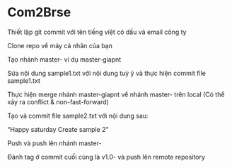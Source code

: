 # Com2Brse

Thiết lập git commit với tên tiếng việt có dấu và email công ty​

Clone repo về máy cá nhân của bạn​

Tạo nhánh master-<nickname> ví dụ master-giapnt​
  
Sửa nội dung sample1.txt với nội dung tuỳ ý và thực hiện commit file sample1.txt​
  
Thực hiện merge nhánh master-giapnt về nhánh master-<nickname> trên local
(Có thể xảy ra conflict & non-fast-forward)​
  
Tạo và commit file sample2.txt với nội dung sau:​

“Happy saturday​
Create sample 2”​

Push và push lên nhánh master-<nickname>

Đánh tag ở commit cuối cùng là v1.0-<nickname> và push lên remote repository
